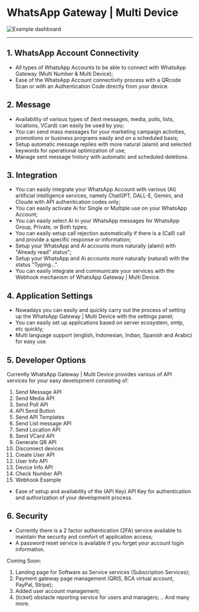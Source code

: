 # WhatsApp Gateway | Multi Device

![Example dashboard](https://i.imgur.com/KvHOJQc.png)

----------

## 1. WhatsApp Account Connectivity

- All types of WhatsApp Accounts to be able to connect with WhatsApp Gateway (Multi Number & Multi Device);
- Ease of the WhatsApp Account connectivity process with a QRcode Scan or with an Authentication Code directly from your device.

## 2. Message

- Availability of various types of (text messages, media, polls, lists, locations, VCard) can easily be used by you;
- You can send mass messages for your marketing campaign activities, promotions or business programs easily and on a scheduled basis;
- Setup automatic message replies with more natural (alami) and selected keywords for operational optimization of use;
- Manage sent message history with automatic and scheduled deletions.

## 3. Integration

- You can easily integrate your WhatsApp Account with various (AI) artificial intelligence services, namely ChatGPT, DALL-E, Gemini, and Cloude with API authentication codes only;
- You can easily activate Ai for Single or Multiple use on your WhatsApp Account;
- You can easily select Ai in your WhatsApp messages for WhatsApp Group, Private, or Both types;
- You can easily setup call rejection automatically if there is a (Call) call and provide a specific response or information;
- Setup your WhatsApp and Ai accounts more naturally (alami) with "Already read" status";
- Setup your WhatsApp and Ai accounts more naturally (natural) with the status "Typing...".
- You can easily integrate and communicate your services with the Webhook mechanism of WhatsApp Gateway | Multi Device.

## 4. Application Settings

- Nowadays you can easily and quickly carry out the process of setting up the WhatsApp Gateway | Multi Device with the settings panel;
- You can easily set up applications based on server ecosystem, smtp, etc quickly;
- Multi language support (english, Indonesian, Indian, Spanish and Arabic) for easy use.

## 5. Developer Options

Currently WhatsApp Gateway | Multi Device provides various of API services for your easy development consisting of:
1. Send Message API
2. Send Media API
3. Send Poll API
4. API Send Button
5. Send API Templates
6. Send List message API
7. Send Location API
8. Send VCard API
9. Generate QR API
10. Disconnect devices
11. Create User API
12. User Info API
13. Device Info API
14. Check Number API
15. Webhook Example

- Ease of setup and availability of the (API Key) API Key for authentication and authorization of your development process.

## 6. Security

- Currently there is a 2 factor authentication (2FA) service available to maintain the security and comfort of application access;
- A password reset service is available if you forget your account login information.


Coming Soon:

1. Landing page for Software as Service services (Subscription Services);
2. Payment gateway page management (QRIS, BCA virtual account, PayPal, Stripe);
3. Added user account management;
4. (ticket) obstacle reporting service for users and managers;
.. And many more. 
